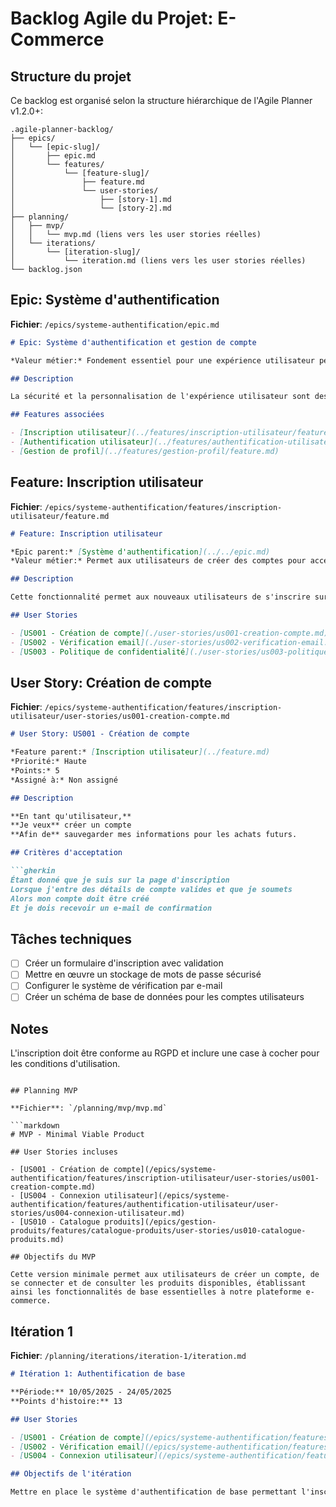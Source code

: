 # Backlog Agile du Projet: E-Commerce

## Structure du projet

Ce backlog est organisé selon la structure hiérarchique de l'Agile Planner v1.2.0+:

```
.agile-planner-backlog/
├── epics/
│   └── [epic-slug]/
│       ├── epic.md
│       └── features/
│           └── [feature-slug]/
│               ├── feature.md
│               └── user-stories/
│                   ├── [story-1].md
│                   └── [story-2].md
├── planning/
│   ├── mvp/
│   │   └── mvp.md (liens vers les user stories réelles)
│   └── iterations/
│       └── [iteration-slug]/
│           └── iteration.md (liens vers les user stories réelles)
└── backlog.json
```

## Epic: Système d'authentification

**Fichier**: `/epics/systeme-authentification/epic.md`

```markdown
# Epic: Système d'authentification et gestion de compte

*Valeur métier:* Fondement essentiel pour une expérience utilisateur personnalisée et des transactions sécurisées.

## Description

La sécurité et la personnalisation de l'expérience utilisateur sont des éléments fondamentaux de notre application. Ce système permettra aux utilisateurs de créer des comptes, de se connecter en toute sécurité et de gérer leurs profils.

## Features associées

- [Inscription utilisateur](../features/inscription-utilisateur/feature.md)
- [Authentification utilisateur](../features/authentification-utilisateur/feature.md)
- [Gestion de profil](../features/gestion-profil/feature.md)
```

## Feature: Inscription utilisateur

**Fichier**: `/epics/systeme-authentification/features/inscription-utilisateur/feature.md`

```markdown
# Feature: Inscription utilisateur

*Epic parent:* [Système d'authentification](../../epic.md)
*Valeur métier:* Permet aux utilisateurs de créer des comptes pour accéder aux fonctionnalités personnalisées.

## Description

Cette fonctionnalité permet aux nouveaux utilisateurs de s'inscrire sur la plateforme en fournissant leurs informations personnelles et en créant des identifiants sécurisés.

## User Stories

- [US001 - Création de compte](./user-stories/us001-creation-compte.md)
- [US002 - Vérification email](./user-stories/us002-verification-email.md)
- [US003 - Politique de confidentialité](./user-stories/us003-politique-confidentialite.md)
```

## User Story: Création de compte

**Fichier**: `/epics/systeme-authentification/features/inscription-utilisateur/user-stories/us001-creation-compte.md`

```markdown
# User Story: US001 - Création de compte

*Feature parent:* [Inscription utilisateur](../feature.md)
*Priorité:* Haute
*Points:* 5
*Assigné à:* Non assigné

## Description

**En tant qu'utilisateur,**
**Je veux** créer un compte
**Afin de** sauvegarder mes informations pour les achats futurs.

## Critères d'acceptation

```gherkin
Étant donné que je suis sur la page d'inscription
Lorsque j'entre des détails de compte valides et que je soumets
Alors mon compte doit être créé
Et je dois recevoir un e-mail de confirmation
```

## Tâches techniques

- [ ] Créer un formulaire d'inscription avec validation
- [ ] Mettre en œuvre un stockage de mots de passe sécurisé
- [ ] Configurer le système de vérification par e-mail
- [ ] Créer un schéma de base de données pour les comptes utilisateurs

## Notes

L'inscription doit être conforme au RGPD et inclure une case à cocher pour les conditions d'utilisation.
```

## Planning MVP

**Fichier**: `/planning/mvp/mvp.md`

```markdown
# MVP - Minimal Viable Product

## User Stories incluses

- [US001 - Création de compte](/epics/systeme-authentification/features/inscription-utilisateur/user-stories/us001-creation-compte.md)
- [US004 - Connexion utilisateur](/epics/systeme-authentification/features/authentification-utilisateur/user-stories/us004-connexion-utilisateur.md)
- [US010 - Catalogue produits](/epics/gestion-produits/features/catalogue-produits/user-stories/us010-catalogue-produits.md)

## Objectifs du MVP

Cette version minimale permet aux utilisateurs de créer un compte, de se connecter et de consulter les produits disponibles, établissant ainsi les fonctionnalités de base essentielles à notre plateforme e-commerce.
```

## Itération 1

**Fichier**: `/planning/iterations/iteration-1/iteration.md`

```markdown
# Itération 1: Authentification de base

**Période:** 10/05/2025 - 24/05/2025
**Points d'histoire:** 13

## User Stories

- [US001 - Création de compte](/epics/systeme-authentification/features/inscription-utilisateur/user-stories/us001-creation-compte.md)
- [US002 - Vérification email](/epics/systeme-authentification/features/inscription-utilisateur/user-stories/us002-verification-email.md)
- [US004 - Connexion utilisateur](/epics/systeme-authentification/features/authentification-utilisateur/user-stories/us004-connexion-utilisateur.md)

## Objectifs de l'itération

Mettre en place le système d'authentification de base permettant l'inscription et la connexion des utilisateurs.
